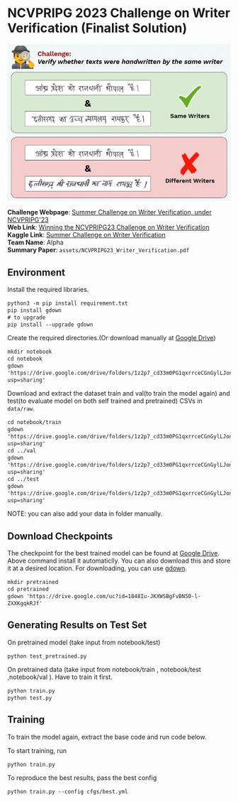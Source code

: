 # NCVPRIPG 2023 Challenge on Writer Verification (Finalist Solution)

![intro image](assets/img.png)

**Challenge Webpage**: [Summer Challenge on Writer Verification, under NCVPRIPG'23](https://vl2g.github.io/challenges/wv2023)  
**Web Link**: [Winning the NCVPRIPG23 Challenge on Writer Verification](https://mohitsharma-iitj.github.io/NCVPRIPG2023_Writer_Verification/)  
**Kaggle Link**: [Summer Challenge on Writer Verification](https://www.kaggle.com/competitions/summer-challenge-on-writer-verification23-finale/leaderboard)  
**Team Name**: Alpha  
**Summary Paper**: `assets/NCVPRIPG23_Writer_Verification.pdf`


## Environment
Install the required libraries.
```shell
python3 -m pip install requirement.txt
pip install gdown
# to upgrade
pip install --upgrade gdown
```


Create the required directories.(Or download manually at [Google Drive](https://drive.google.com/drive/folders/1z2p7_cd33m0PG1qxrrceCGnGylLJonSy?usp=sharing))
```shell
mkdir notebook
cd notebook
gdown 'https://drive.google.com/drive/folders/1z2p7_cd33m0PG1qxrrceCGnGylLJonSy?usp=sharing'
```
Download and extract the dataset train and val(to train the model again) and test(to evaluate model on both self trained and pretrained) CSVs in `data/raw`.
```shell
cd notebook/train
gdown 'https://drive.google.com/drive/folders/1z2p7_cd33m0PG1qxrrceCGnGylLJonSy?usp=sharing'
cd ../val
gdown 'https://drive.google.com/drive/folders/1z2p7_cd33m0PG1qxrrceCGnGylLJonSy?usp=sharing'
cd ../test
gdown 'https://drive.google.com/drive/folders/1z2p7_cd33m0PG1qxrrceCGnGylLJonSy?usp=sharing'
```
NOTE: you can also add your data in folder manually.

## Download Checkpoints
The checkpoint for the best trained model can be found at [Google Drive](https://drive.google.com/drive/folders/1AAAuh62G2LHKOPOJvhUkUuC7w6SMKvzI?usp=sharing). Above command install it automaticlly. You can also download this and store it at a desired location. For downloading, you can use [gdown](https://github.com/wkentaro/gdown).

```shell
mkdir pretrained
cd pretrained
gdown 'https://drive.google.com/uc?id=1848Iu-JKXWSBgFvBN50-l-ZXXKgqkRJf'
```

## Generating Results on Test Set
On pretrained model (take input from notebook/test)
```shell
python test_pretrained.py 
```
On pretrained data (take input from notebook/train , notebook/test ,notebook/val ).
Have to train it first.
```shell
python train.py 
python test.py 
```

## Training

To train the model again, extract the base code and run code below.

To start training, run
```shell
python train.py
```

To reproduce the best results, pass the best config
```shell
python train.py --config cfgs/best.yml
```

